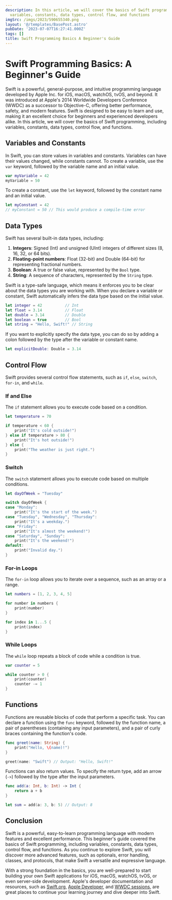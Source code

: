 ```yaml
---
description: In this article, we will cover the basics of Swift programming, including
  variables, constants, data types, control flow, and functions
imgSrc: /imgs/2023/590655340.png
layout: '@/templates/BasePost.astro'
pubDate: '2023-07-07T16:27:41.000Z'
tags: []
title: Swift Programming Basics A Beginner's Guide
---
```


# Swift Programming Basics: A Beginner's Guide

Swift is a powerful, general-purpose, and intuitive programming language developed by Apple Inc. for iOS, macOS, watchOS, tvOS, and beyond. It was introduced at Apple's 2014 Worldwide Developers Conference (WWDC) as a successor to Objective-C, offering better performance, safety, and modern features. Swift is designed to be easy to learn and use, making it an excellent choice for beginners and experienced developers alike. In this article, we will cover the basics of Swift programming, including variables, constants, data types, control flow, and functions.

## Variables and Constants

In Swift, you can store values in variables and constants. Variables can have their values changed, while constants cannot. To create a variable, use the `var` keyword, followed by the variable name and an initial value.

```swift
var myVariable = 42
myVariable = 50
```

To create a constant, use the `let` keyword, followed by the constant name and an initial value.

```swift
let myConstant = 42
// myConstant = 50 // This would produce a compile-time error
```

## Data Types

Swift has several built-in data types, including:

1. **Integers**: Signed (Int) and unsigned (UInt) integers of different sizes (8, 16, 32, or 64 bits).
2. **Floating-point numbers**: Float (32-bit) and Double (64-bit) for representing fractional numbers.
3. **Boolean**: A true or false value, represented by the `Bool` type.
4. **String**: A sequence of characters, represented by the `String` type.

Swift is a type-safe language, which means it enforces you to be clear about the data types you are working with. When you declare a variable or constant, Swift automatically infers the data type based on the initial value.

```swift
let integer = 42          // Int
let float = 3.14          // Float
let double = 3.14         // Double
let boolean = true        // Bool
let string = "Hello, Swift!" // String
```

If you want to explicitly specify the data type, you can do so by adding a colon followed by the type after the variable or constant name.

```swift
let explicitDouble: Double = 3.14
```

## Control Flow

Swift provides several control flow statements, such as `if`, `else`, `switch`, `for-in`, and `while`.

### If and Else

The `if` statement allows you to execute code based on a condition.

```swift
let temperature = 70

if temperature < 60 {
    print("It's cold outside!")
} else if temperature > 80 {
    print("It's hot outside!")
} else {
    print("The weather is just right.")
}
```

### Switch

The `switch` statement allows you to execute code based on multiple conditions.

```swift
let dayOfWeek = "Tuesday"

switch dayOfWeek {
case "Monday":
    print("It's the start of the week.")
case "Tuesday", "Wednesday", "Thursday":
    print("It's a weekday.")
case "Friday":
    print("It's almost the weekend!")
case "Saturday", "Sunday":
    print("It's the weekend!")
default:
    print("Invalid day.")
}
```

### For-in Loops

The `for-in` loop allows you to iterate over a sequence, such as an array or a range.

```swift
let numbers = [1, 2, 3, 4, 5]

for number in numbers {
    print(number)
}

for index in 1...5 {
    print(index)
}
```

### While Loops

The `while` loop repeats a block of code while a condition is true.

```swift
var counter = 5

while counter > 0 {
    print(counter)
    counter -= 1
}
```

## Functions

Functions are reusable blocks of code that perform a specific task. You can declare a function using the `func` keyword, followed by the function name, a pair of parentheses (containing any input parameters), and a pair of curly braces containing the function's code.

```swift
func greet(name: String) {
    print("Hello, \(name)!")
}

greet(name: "Swift") // Output: "Hello, Swift!"
```

Functions can also return values. To specify the return type, add an arrow (`->`) followed by the type after the input parameters.

```swift
func add(a: Int, b: Int) -> Int {
    return a + b
}

let sum = add(a: 3, b: 5) // Output: 8
```

## Conclusion

Swift is a powerful, easy-to-learn programming language with modern features and excellent performance. This beginner's guide covered the basics of Swift programming, including variables, constants, data types, control flow, and functions. As you continue to explore Swift, you will discover more advanced features, such as optionals, error handling, classes, and protocols, that make Swift a versatile and expressive language.

With a strong foundation in the basics, you are well-prepared to start building your own Swift applications for iOS, macOS, watchOS, tvOS, or even server-side development. Apple's developer documentation and resources, such as [Swift.org](https://swift.org/documentation/), [Apple Developer](https://developer.apple.com/swift/), and [WWDC sessions](https://developer.apple.com/videos/), are great places to continue your learning journey and dive deeper into Swift.